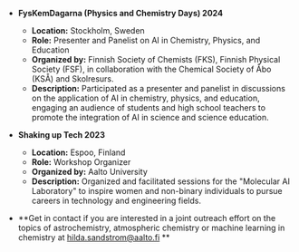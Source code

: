     
- **FysKemDagarna (Physics and Chemistry Days) 2024**
  - **Location:** Stockholm, Sweden
  - **Role:** Presenter and Panelist on AI in Chemistry, Physics, and Education  
  - **Organized by:** Finnish Society of Chemists (FKS), Finnish Physical Society (FSF), in collaboration with the Chemical Society of Åbo (KSÅ) and Skolresurs.  
  - **Description:** Participated as a presenter and panelist in discussions on the application of AI in chemistry, physics, and education, engaging an audience of students and high school teachers to promote the integration of AI in science and science education.  

- **Shaking up Tech 2023**
  - **Location:** Espoo, Finland  
  - **Role:** Workshop Organizer  
  - **Organized by:** Aalto University  
  - **Description:** Organized and facilitated sessions for the "Molecular AI Laboratory" to inspire women and non-binary individuals to pursue careers in technology and engineering fields.
 
- **Get in contact if you are interested in a joint outreach effort on the topics of astrochemistry, atmospheric chemistry or machine learning in chemistry at [hilda.sandstrom@aalto.fi](mailto:hilda.sandstrom@aalto.fi)  **


